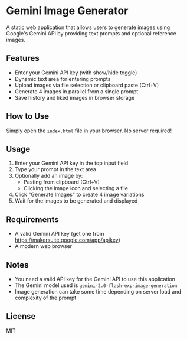 # Gemini Image Generator

A static web application that allows users to generate images using Google's Gemini API by providing text prompts and optional reference images.

## Features

- Enter your Gemini API key (with show/hide toggle)
- Dynamic text area for entering prompts
- Upload images via file selection or clipboard paste (Ctrl+V)
- Generate 4 images in parallel from a single prompt
- Save history and liked images in browser storage

## How to Use

Simply open the `index.html` file in your browser. No server required!

## Usage

1. Enter your Gemini API key in the top input field
2. Type your prompt in the text area
3. Optionally add an image by:
   - Pasting from clipboard (Ctrl+V)
   - Clicking the image icon and selecting a file
4. Click "Generate Images" to create 4 image variations
5. Wait for the images to be generated and displayed

## Requirements

- A valid Gemini API key (get one from https://makersuite.google.com/app/apikey)
- A modern web browser

## Notes

- You need a valid API key for the Gemini API to use this application
- The Gemini model used is `gemini-2.0-flash-exp-image-generation`
- Image generation can take some time depending on server load and complexity of the prompt

## License

MIT 